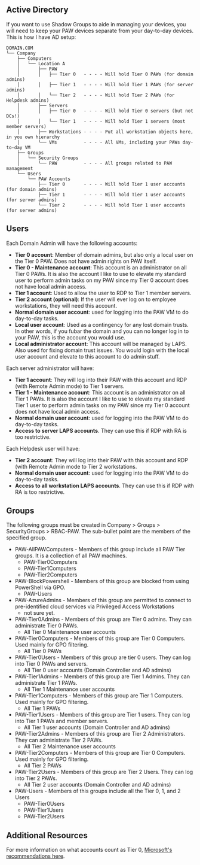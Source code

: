 ## Active Directory

If you want to use Shadow Groups to aide in managing your devices, you will need to keep your PAW devices separate from your day-to-day devices.  This is how I have AD setup:

```
DOMAIN.COM
└── Company
    ├── Computers
    │   └── Location A
    │       ├── PAW
    │       │   ├── Tier 0   - - - - Will hold Tier 0 PAWs (for domain admins)
    │       │   ├── Tier 1   - - - - Will hold Tier 1 PAWs (for server admins)
    │       │   └── Tier 2   - - - - Will hold Tier 2 PAWs (for Helpdesk admins)
    │       ├── Servers
    │       │   ├── Tier 0   - - - - Will hold Tier 0 servers (but not DCs!)
    │       │   └── Tier 1   - - - - Will hold Tier 1 servers (most member servers)
    │       ├── Workstations - - - - Put all workstation objects here, in you own hierarchy
    │       └── VMs          - - - - All VMs, including your PAWs day-to-day VM
    ├── Groups
    │   └── Security Groups
    │       └── PAW          - - - - All groups related to PAW management
    └── Users
        └── PAW Accounts
            ├── Tier 0       - - - - Will hold Tier 1 user accounts (for domain admins)
            ├── Tier 1       - - - - Will hold Tier 1 user accounts (for server admins)
            └── Tier 2       - - - - Will hold Tier 1 user accounts (for server admins)
```

## Users

Each Domain Admin will have the following accounts:

* **Tier 0 account**: Member of domain admins, but also only a local user on the Tier 0 PAW.  Does not have admin rights on PAW itself.
* **Tier 0 - Maintenance account**:  This account is an administrator on all Tier 0 PAWs.  It is also the account I like to use to elevate my standard user to perform admin tasks on my PAW since my Tier 0 account does not have local admin access.
* **Tier 1 account**: Used to allow the user to RDP to Tier 1 member servers.
* **Tier 2 account (optional)**: If the user will ever log on to employee workstations, they will need this account.
* **Normal domain user account**: used for logging into the PAW VM to do day-to-day tasks.
* **Local user account**: Used as a contingency for any lost domain trusts.  In other words, if you fubar the domain and you can no longer log in to your PAW, this is the account you would use.
* **Local administrator account**: This account will be managed by LAPS.  Also used for fixing domain trust issues.  You would login with the local user account and elevate to this account to do admin stuff.

Each server administrator will have:

* **Tier 1 account**: They will log into their PAW with this account and RDP (with Remote Admin mode) to Tier 1 servers.
* **Tier 1 - Maintenance account**: This account is an administrator on all Tier 1 PAWs.  It is also the account I like to use to elevate my standard Tier 1 user to perform admin tasks on my PAW since my Tier 0 account does not have local admin access.
* **Normal domain user account**: used for logging into the PAW VM to do day-to-day tasks.
* **Access to server LAPS accounts**.  They can use this if RDP with RA is too restrictive.

Each Helpdesk user will have:

* **Tier 2 account**: They will log into their PAW with this account and RDP (with Remote Admin mode to Tier 2 workstations.
* **Normal domain user account**: used for logging into the PAW VM to do day-to-day tasks.
* **Access to all workstation LAPS accounts**.  They can use this if RDP with RA is too restrictive.  

## Groups

The following groups must be created in Company > Groups > SecurityGroups > RBAC-PAW.  The sub-bullet point are the members of the specified group.

* PAW-AllPAWComputers - Members of this group include all PAW Tier groups.  It is a collection of all PAW machines.
  * PAW-Tier0Computers
  * PAW-Tier1Computers
  * PAW-Tier2Computers
* PAW-BlockPowershell - Members of this group are blocked from using PowerShell via GPO.
  * PAW-Users
* PAW-AzureAdmins - Members of this group are permitted to connect to pre-identified cloud services via Privileged Access Workstations
  * not sure yet.
* PAW-Tier0Admins - Members of this group are Tier 0 admins.  They can administrate Tier 0 PAWs.
  * All Tier 0 Maintenance user accounts
* PAW-Tier0Computers - Members of this group are Tier 0 Computers.  Used mainly for GPO filtering.
  * All Tier 0 PAWs
* PAW-Tier0Users - Members of this group are tier 0 users.  They can log into Tier 0 PAWs and servers.
  * All Tier 0 user accounts (Domain Controller and AD admins)
* PAW-Tier1Admins - Members of this group are Tier 1 Admins.  They can administrate Tier 1 PAWs.
  * All Tier 1 Maintenance user accounts
* PAW-Tier1Computers - Members of this group are Tier 1 Computers.  Used mainly for GPO filtering.
  * All Tier 1 PAWs
* PAW-Tier1Users - Members of this group are Tier 1 users.  They can log into Tier 1 PAWs and member servers.
  * All Tier 1 user accounts (Domain Controller and AD admins)
* PAW-Tier2Admins - Members of this group are Tier 2 Administrators.  They can administrate Tier 2 PAWs.
  * All Tier 2 Maintenance user accounts
* PAW-Tier2Computers - Members of this group are Tier 0 Computers.  Used mainly for GPO filtering.
  * All Tier 2 PAWs
* PAW-Tier2Users - Members of this group are Tier 2 Users.  They can log into Tier 2 PAWs.
  * All Tier 2 user accounts (Domain Controller and AD admins)
* PAW-Users - Members of this groups include all the Tier 0, 1, and 2 Users
  * PAW-Tier0Users
  * PAW-Tier1Users
  * PAW-Tier2Users

## Additional Resources
For more information on what accounts count as Tier 0, [Microsoft's recommendations here](https://docs.microsoft.com/en-us/windows-server/identity/securing-privileged-access/securing-privileged-access-reference-material#T0E_BM).

